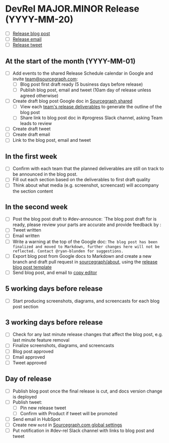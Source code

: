 <!--
This template is used for tracking DevRel activities for our monthly major/minor release of Sourcegraph.
-->

# DevRel MAJOR.MINOR Release (YYYY-MM-20)

<!-- 
  Once created, link the blog post pull request, email, and tweet for this release.
-->

- [ ] [Release blog post](#)
- [ ] [Release email](#)
- [ ] [Release tweet](#)

## At the start of the month (YYYY-MM-01)

- [ ] Add events to the shared Release Schedule calendar in Google and invite team@sourcegraph.com:
  - [ ] Blog post first draft ready (5 business days before release)
  - [ ] Publish blog post, email and tweet (10am day of release unless agreed otherwise)
- [ ] Create draft blog post Google doc in [Sourcegraph shared](https://drive.google.com/drive/u/0/folders/0B3lEU2lM-l9gUk5sNmRSMVFHVFU)
  - [ ] View each [team's release deliverables](https://github.com/sourcegraph/sourcegraph/issues?q=is%3Aopen+is%3Aissue+milestone%3A{MAJOR}.{MINOR}+label%3Aroadmap) to generate the outline of the blog post
  - [ ] Share link to blog post doc in #progress Slack channel, asking Team leads to review
- [ ] Create draft tweet
- [ ] Create draft email
- [ ] Link to the blog post, email and tweet <!-- top of this file -->

## In the first week

- [ ] Confirm with each team that the planned deliverables are still on track to be announced in the blog post.
- [ ] Fill out each section based on the deliverables to first draft quality
- [ ] Think about what media (e.g. screenshot, screencast) will accompany the section content

## In the second week

- [ ] Post the blog post draft to #dev-announce: `The blog post draft for <VERSION> is ready, please review your parts are accurate and provide feedback by <DATE>: <link>
- [ ] Tweet written
- [ ] Email written
- [ ] Write a warning at the top of the Google doc: `The blog post has been finalized and moved to Markdown, further changes here will not be reflected. Contact @ryan-blunden for suggestions.`
- [ ] Export blog post from Google docs to Markdown and create a new branch and draft pull request in [sourcegraph/about](https://github.com/sourcegraph/about/), using the [release blog post template](https://github.com/sourcegraph/about/blob/master/RELEASE_BLOG_POST_TEMPLATE.md)
- [ ] Send blog post, and email to [copy editor](https://docs.google.com/spreadsheets/d/1UUSSWrS8aKsLEg7M3Qdzw9s0GLJCI1eCrSJI06Qofb0/edit#gid=0_)

## 5 working days before release

- [ ] Start producing screenshots, diagrams, and screencasts for each blog post section

## 3 working days before release

- [ ] Check for any last minute release changes that affect the blog post, e.g. last minute feature removal
- [ ] Finalize screenshots, diagrams, and screencasts
- [ ] Blog post approved
- [ ] Email approved
- [ ] Tweet approved

## Day of release

- [ ] Publish blog post once the final release is cut, and docs version change is deployed
- [ ] Publish tweet:
  - [ ] Pin new release tweet
  - [ ] Confirm with Product if tweet will be promoted
- [ ] Send email in HubSpot
- [ ] Create new `motd` in [Sourcegraph.com global settings](https://sourcegraph.com/site-admin/global-settings)
- [ ] Put notification in #dev-rel Slack channel with links to blog post and tweet
